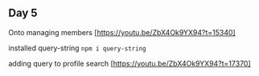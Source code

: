 ## Day 5

Onto managing members
[https://youtu.be/ZbX4Ok9YX94?t=15340]

installed query-string
`npm i query-string`

adding query to profile search
[https://youtu.be/ZbX4Ok9YX94?t=17370]
